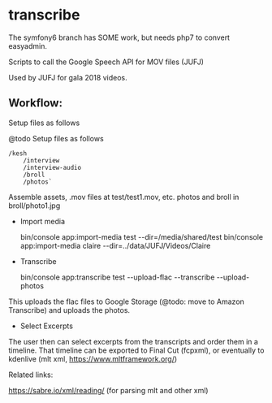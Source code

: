 # transcribe

The symfony6 branch has SOME work, but needs php7 to convert easyadmin.

Scripts to call the Google Speech API for MOV files (JUFJ)

Used by JUFJ for gala 2018 videos.

## Workflow:

Setup files as follows

@todo Setup files as follows

    /kesh
        /interview
        /interview-audio
        /broll
        /photos`
    

Assemble assets, .mov files at test/test1.mov, etc. photos and broll in broll/photo1.jpg

* Import media 

     bin/console app:import-media test --dir=/media/shared/test
     bin/console app:import-media claire --dir=../data/JUFJ/Videos/Claire


* Transcribe

    bin/console app:transcribe test --upload-flac --transcribe --upload-photos
    
This uploads the flac files to Google Storage (@todo: move to Amazon Transcribe) and uploads the photos.

* Select Excerpts

The user then can select excerpts from the transcripts and order them in a timeline.  That timeline can be exported to Final Cut (fcpxml), or eventually to kdenlive (mlt xml, https://www.mltframework.org/)

Related links:    

https://sabre.io/xml/reading/ (for parsing mlt and other xml)
